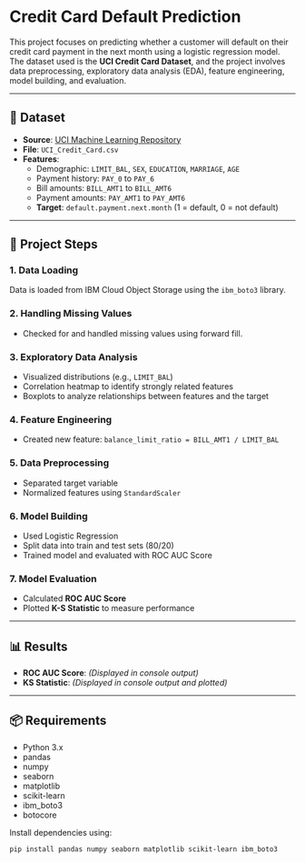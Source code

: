 # Credit Card Default Prediction

This project focuses on predicting whether a customer will default on their credit card payment in the next month using a logistic regression model. The dataset used is the **UCI Credit Card Dataset**, and the project involves data preprocessing, exploratory data analysis (EDA), feature engineering, model building, and evaluation.

---

## 📂 Dataset

- **Source**: [UCI Machine Learning Repository](https://archive.ics.uci.edu/ml/datasets/default+of+credit+card+clients)
- **File**: `UCI_Credit_Card.csv`
- **Features**:
  - Demographic: `LIMIT_BAL`, `SEX`, `EDUCATION`, `MARRIAGE`, `AGE`
  - Payment history: `PAY_0` to `PAY_6`
  - Bill amounts: `BILL_AMT1` to `BILL_AMT6`
  - Payment amounts: `PAY_AMT1` to `PAY_AMT6`
  - **Target**: `default.payment.next.month` (1 = default, 0 = not default)

---

## 🧪 Project Steps

### 1. **Data Loading**
Data is loaded from IBM Cloud Object Storage using the `ibm_boto3` library.

### 2. **Handling Missing Values**
- Checked for and handled missing values using forward fill.

### 3. **Exploratory Data Analysis**
- Visualized distributions (e.g., `LIMIT_BAL`)
- Correlation heatmap to identify strongly related features
- Boxplots to analyze relationships between features and the target

### 4. **Feature Engineering**
- Created new feature: `balance_limit_ratio = BILL_AMT1 / LIMIT_BAL`

### 5. **Data Preprocessing**
- Separated target variable
- Normalized features using `StandardScaler`

### 6. **Model Building**
- Used Logistic Regression
- Split data into train and test sets (80/20)
- Trained model and evaluated with ROC AUC Score

### 7. **Model Evaluation**
- Calculated **ROC AUC Score**
- Plotted **K-S Statistic** to measure performance

---

## 📊 Results

- **ROC AUC Score**: _(Displayed in console output)_
- **KS Statistic**: _(Displayed in console output and plotted)_

---

## 📦 Requirements

- Python 3.x
- pandas
- numpy
- seaborn
- matplotlib
- scikit-learn
- ibm_boto3
- botocore

Install dependencies using:
```bash
pip install pandas numpy seaborn matplotlib scikit-learn ibm_boto3
